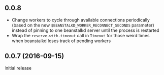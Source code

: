 ## 0.0.8

 - Change workers to cycle through available connections periodically (based on the new
   `$BEANSTALKD_WORKER_RECONNECT_SECONDS` parameter) instead of pinning to one
   beanstalkd server until the process is restarted
 - Wrap the `reserve-with-timeout` call in `Timeout` for those weird times when beanstalkd loses
   track of pending workers

## 0.0.7 (2016-09-15)

Initial release
